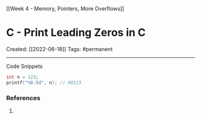 [[Week 4 - Memory, Pointers, More Overflows]]

# C - Print Leading Zeros in C
Created:  [[2022-06-18]]
Tags: #permanent 

---
Code Snippets
```C
int n = 123;
printf("%0.5d", n); // 00123
```















### References
1. 